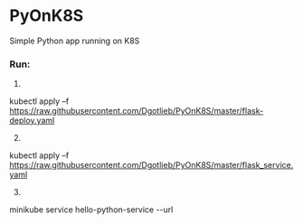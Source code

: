# PyOnK8S
Simple Python app running on K8S

### Run:
1. 
kubectl apply –f https://raw.githubusercontent.com/Dgotlieb/PyOnK8S/master/flask-deploy.yaml

2.
kubectl apply –f https://raw.githubusercontent.com/Dgotlieb/PyOnK8S/master/flask_service.yaml

3. 
minikube service hello-python-service --url

